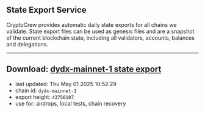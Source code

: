 ## State Export Service
CryptoCrew provides automatic daily state exports for all chains we validate. State export files can be used as genesis files and are a snapshot of the current blockchain state, including all validators, accounts, balances and delegations.

---
**Download: [dydx-mainnet-1 state export](https://dl-tyo.ccvalidators.com/SERVICE/dydx/dydx-mainnet-1_export_43756107.json)**
---

- last updated: Thu May 01 2025 10:52:29
- chain id: `dydx-mainnet-1`
- export height: `43756107`
- use for: airdrops, local tests, chain recovery
